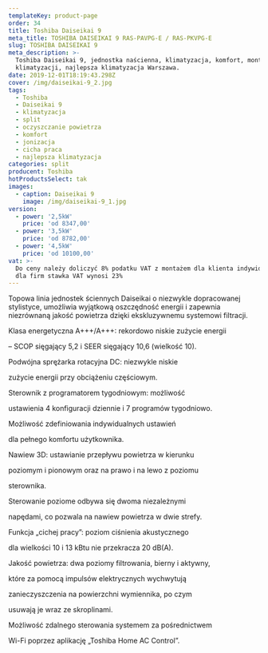 ```yaml
---
templateKey: product-page
order: 34
title: Toshiba Daiseikai 9
meta_title: TOSHIBA DAISEIKAI 9 RAS-PAVPG-E / RAS-PKVPG-E
slug: TOSHIBA DAISEIKAI 9
meta_description: >-
  Toshiba Daiseikai 9, jednostka naścienna, klimatyzacja, komfort, montaż
  klimatyzacji, najlepsza klimatyzacja Warszawa.
date: 2019-12-01T18:19:43.298Z
cover: /img/daiseikai-9_2.jpg
tags:
  - Toshiba
  - Daiseikai 9
  - klimatyzacja
  - split
  - oczyszczanie powietrza
  - komfort
  - jonizacja
  - cicha praca
  - najlepsza klimatyzacja
categories: split
producent: Toshiba
hotProductsSelect: tak
images:
  - caption: Daiseikai 9
    image: /img/daiseikai-9_1.jpg
version:
  - power: '2,5kW'
    price: 'od 8347,00'
  - power: '3,5kW'
    price: 'od 8782,00'
  - power: '4,5kW'
    price: 'od 10100,00'
vat: >-
  Do ceny należy doliczyć 8% podatku VAT z montażem dla klienta indywidualnego,
  dla firm stawka VAT wynosi 23%
---
```

Topowa linia jednostek ściennych Daiseikai o niezwykle dopracowanej stylistyce, umożliwia wyjątkową oszczędność energii i zapewnia niezrównaną jakość powietrza dzięki ekskluzywnemu systemowi filtracji.





Klasa energetyczna A+++/A+++: rekordowo niskie zużycie energii

– SCOP sięgający 5,2 i SEER sięgający 10,6 (wielkość 10).

Podwójna sprężarka rotacyjna DC: niezwykle niskie

zużycie energii przy obciążeniu częściowym.

Sterownik z programatorem tygodniowym: możliwość

ustawienia 4 konfiguracji dziennie i 7 programów tygodniowo.

Możliwość zdefiniowania indywidualnych ustawień

dla pełnego komfortu użytkownika.

Nawiew 3D: ustawianie przepływu powietrza w kierunku

poziomym i pionowym oraz na prawo i na lewo z poziomu

sterownika.

Sterowanie poziome odbywa się dwoma niezależnymi

napędami, co pozwala na nawiew powietrza w dwie strefy.

Funkcja „cichej pracy”: poziom ciśnienia akustycznego

dla wielkości 10 i 13 kBtu nie przekracza 20 dB(A).

Jakość powietrza: dwa poziomy filtrowania, bierny i aktywny,

które za pomocą impulsów elektrycznych wychwytują

zanieczyszczenia na powierzchni wymiennika, po czym

usuwają je wraz ze skroplinami.

Możliwość zdalnego sterowania systemem za pośrednictwem

Wi-Fi poprzez aplikację „Toshiba Home AC Control”.
